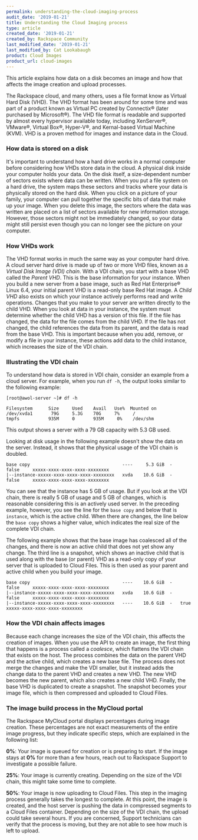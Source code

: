```yaml
---
permalink: understanding-the-cloud-imaging-process
audit_date: '2019-01-21'
title: Understanding the Cloud Imaging process
type: article
created_date: '2019-01-21'
created_by: Rackspace Community
last_modified_date: '2019-01-21'
last_modified_by: Cat Lookabaugh
product: Cloud Images
product_url: cloud-images
---
```


This article explains how data on a disk becomes an image and how that affects
the image creation and upload processes.

The Rackspace cloud, and many others, uses a file format know as Virtual Hard
Disk (VHD). The VHD format has been around for some time and was part of a
product known as Virtual PC created by Connectix&reg; (later purchased by
Microsoft&reg;). The VHD file format is readable and supported by almost every
hypervisor available today, including XenServer&reg;, VMware&reg;,
Virtual Box&reg;, Hyper-V&reg;, and Kernal-based Virtual Machine (KVM). VHD is
a proven method for images and instance data in the Cloud.

### How data is stored on a disk

It's important to understand how a hard drive works in a normal computer before
considering how VHDs store data in the cloud. A physical disk inside your computer
holds your data. On the disk itself, a size-dependent number of sectors exists
where data can be written. When you put a file system on a hard drive,
the system maps these sectors and tracks where your data is physically stored on
the hard disk. When you click on a picture of your family, your computer can
pull together the specific bits of data that make up your image. When you delete
this image, the sectors where the data was written are placed on a list of
sectors available for new information storage. However, those sectors might not
be immediately changed, so your data might still persist even though you can no
longer see the picture on your computer.

### How VHDs work

The VHD format works in much the same way as your computer hard drive. A cloud
server hard drive is made up of two or more VHD files, known as a *Virtual Disk
Image (VDI) chain*. With a VDI chain, you start with a base VHD called the
*Parent VHD*. This is the base information for your instance. When you build a
new server from a base image, such as Red Hat Enterprise&reg; Linux 6.4, your
initial parent VHD is a read-only base Red Hat image. A *Child VHD* also exists
on which your instance actively performs read and write operations. Changes that
you make to your server are written directly to the child VHD. When you look at
data in your instance, the system must determine whether the child VHD has a
version of this file. If the file has changed, the data for the file comes from
the child VHD. If the file has not changed, the child references the data from
its parent, and the data is read from the base VHD. This is important because
when you add, remove, or modify a file in your instance, these actions add data
to the child instance, which increases the size of the VDI chain.

### Illustrating the VDI chain

To understand how data is stored in VDI chain, consider an example from a cloud
server. For example, when you run `df -h`, the output looks similar to the
following example:

    [root@awol-server ~]# df -h

    Filesystem      Size     Used    Avail   Use%  Mounted on
    /dev/xvda1       79G     5.3G    70G     7%     /
    tmpfs           935M     0       935M     0%    /dev/shm

This output shows a server with a 79 GB capacity with 5.3 GB used.

Looking at disk usage in the following example doesn't show the data on the
server. Instead, it shows that the physical usage of the VDI chain is doubled.

    base copy                                   ----     5.3 GiB  -   false     xxxxx-xxxx-xxxx-xxxx-xxxxxxxx
    |--instance-xxxxx-xxxx-xxxx-xxxx-xxxxxxxx   xvda    10.6 GiB  -   false     xxxxx-xxxx-xxxx-xxxx-xxxxxxxx

You can see that the instance has 5 GB of usage.  But if you look at the
VDI chain, there is really 5 GB of usage and 5 GB of changes, which is
reasonable considering this is an actively used server.  In the preceding
example, however, you see the line for the `base copy` and below that is
`instance`, which is the active child.  When there are changes, the line
below the `base copy` shows a higher value, which indicates the real
size of the complete VDI chain.

The following example shows that the base image has coalesced all of the changes,
and there is now an active child that does not yet show any change.  The third
line is a snapshot, which shows an inactive child that is used along with the
base (or parent) VHD as a read-only copy of your server that is uploaded to
Cloud Files. This is then used as your parent and active child when you build
your image.

    base copy                                   ----    10.6 GiB  -   false     xxxxx-xxxx-xxxx-xxxx-xxxxxxxx
    |--instance-xxxxx-xxxx-xxxx-xxxx-xxxxxxxx   xvda    10.6 GiB  -   false     xxxxx-xxxx-xxxx-xxxx-xxxxxxxx
    |--instance-xxxxx-xxxx-xxxx-xxxx-xxxxxxxx   ----    10.6 GiB  -   true      xxxxx-xxxx-xxxx-xxxx-xxxxxxxx


### How the VDI chain affects images

Because each change increases the size of the VDI chain, this affects the
creation of images. When you use the API to create an image, the first thing
that happens is a process called a *coalesce*, which flattens the VDI chain
that exists on the host. The process combines the data on the parent VHD and the
active child, which creates a new base file. The process does not merge the
changes and make the VDI smaller, but it instead adds the change data to the
parent VHD and creates a new VHD. The new VHD becomes the new parent, which also
creates a new child VHD. Finally, the base VHD is duplicated to create a
snapshot. The snapshot becomes your image file, which is then compressed and
uploaded to Cloud Files.

### The image build process in the MyCloud portal

The Rackspace MyCloud portal displays percentages during image creation. These
percentages are not exact measurements of the entire image progress, but they
indicate specific steps, which are explained in the following list:

**0%**: Your image is queued for creation or is preparing to start. If the image
stays at **0%** for more than a few hours, reach out to Rackspace Support to
investigate a possible failure.

**25%**: Your image is currently creating. Depending on the size of the VDI
chain, this might take some time to complete.

**50%**: Your image is now uploading to Cloud Files. This step in the imaging
process generally takes the longest to complete. At this point, the image is
created, and the host server is pushing the data in compressed segments to
a Cloud Files container. Depending on the size of the VDI chain, the upload
could take several hours. If you are concerned, Support technicians can verify
that the process is moving, but they are not able to see how much is left to
upload.

